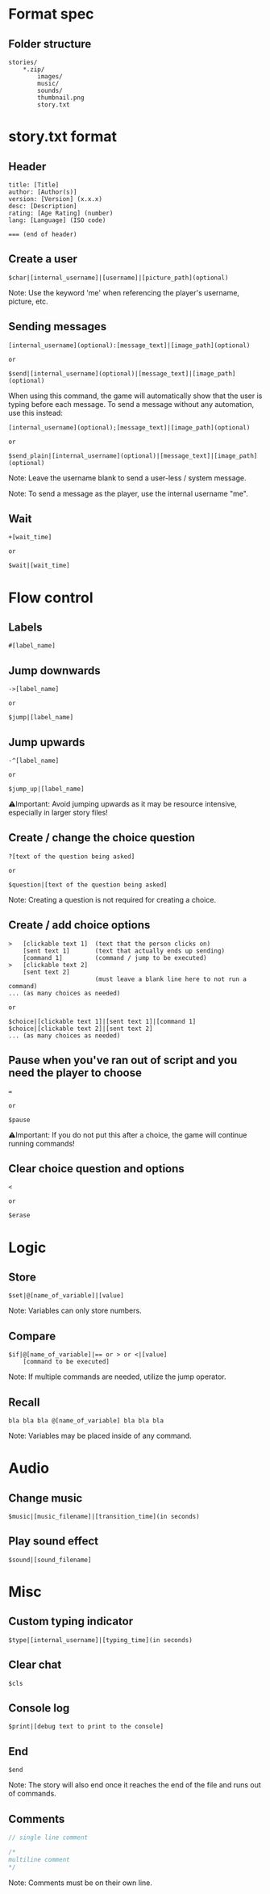 # Format spec

## Folder structure

```none
stories/
    *.zip/
        images/
        music/
        sounds/
		thumbnail.png
        story.txt
```

# story.txt format

## Header

```none
title: [Title]
author: [Author(s)]
version: [Version] (x.x.x)
desc: [Description]
rating: [Age Rating] (number)
lang: [Language] (ISO code)

=== (end of header)
```

## Create a user

```none
$char|[internal_username]|[username]|[picture_path](optional)
```
Note: Use the keyword 'me' when referencing the player's username, picture, etc.

## Sending messages

```none
[internal_username](optional):[message_text]|[image_path](optional)

or

$send|[internal_username](optional)|[message_text]|[image_path](optional)
```

When using this command, the game will automatically show that the user is typing before each message. To send a message without any automation, use this instead:

```none
[internal_username](optional);[message_text]|[image_path](optional)

or

$send_plain|[internal_username](optional)|[message_text]|[image_path](optional)
```

Note: Leave the username blank to send a user-less / system message.

Note: To send a message as the player, use the internal username "me".

## Wait

```none
+[wait_time]

or

$wait|[wait_time]
```

# Flow control

## Labels

```none
#[label_name]
```

## Jump downwards

```none
->[label_name]

or

$jump|[label_name]
```

## Jump upwards

```none
-^[label_name]

or

$jump_up|[label_name]
```

⚠️Important: Avoid jumping upwards as it may be resource intensive, especially in larger story files!

## Create / change the choice question

```none
?[text of the question being asked]

or

$question|[text of the question being asked]
```

Note: Creating a question is not required for creating a choice.

## Create / add choice options

```none
>   [clickable text 1]	(text that the person clicks on)
    [sent text 1]		(text that actually ends up sending)
    [command 1]			(command / jump to be executed)
>   [clickable text 2]
    [sent text 2]
          				(must leave a blank line here to not run a command)
... (as many choices as needed)

or

$choice|[clickable text 1]|[sent text 1]|[command 1]
$choice|[clickable text 2]|[sent text 2]
... (as many choices as needed)
```

## Pause when you've ran out of script and you need the player to choose

```none
=

or

$pause
```
⚠️Important: If you do not put this after a choice, the game will continue running commands!

## Clear choice question and options

```none
<

or

$erase
```

# Logic

## Store

```none
$set|@[name_of_variable]|[value]
```

Note: Variables can only store numbers.

## Compare

```none
$if|@[name_of_variable]|== or > or <|[value]
	[command to be executed]
```
Note: If multiple commands are needed, utilize the jump operator.

## Recall

```none
bla bla bla @[name_of_variable] bla bla bla
```
Note: Variables may be placed inside of any command.

# Audio

## Change music

```none
$music|[music_filename]|[transition_time](in seconds)
```

## Play sound effect

```none
$sound|[sound_filename]
```

# Misc

## Custom typing indicator

```none
$type|[internal_username]|[typing_time](in seconds)
```

## Clear chat

```none
$cls
```

## Console log

```none
$print|[debug text to print to the console]
```

## End

```none
$end
```

Note: The story will also end once it reaches the end of the file and runs out of commands.

## Comments

```c
// single line comment

/*
multiline comment
*/
```

Note: Comments must be on their own line.